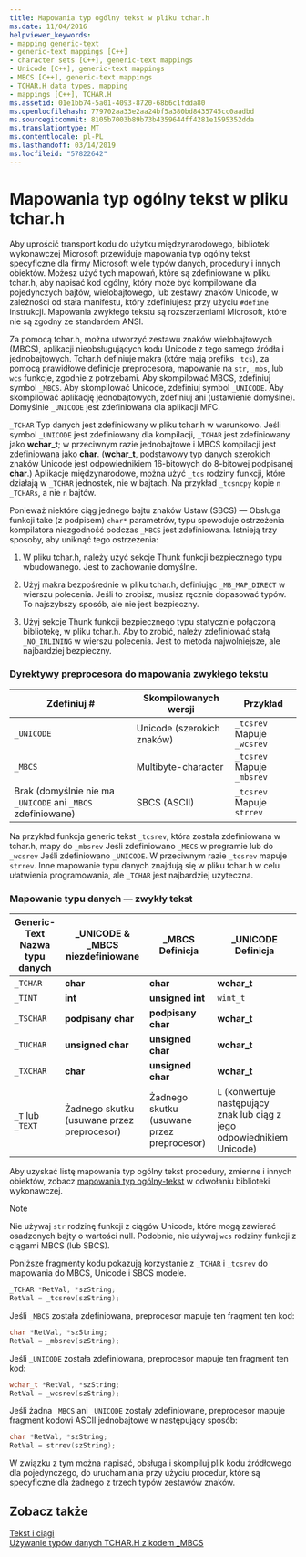 ```yaml
---
title: Mapowania typ ogólny tekst w pliku tchar.h
ms.date: 11/04/2016
helpviewer_keywords:
- mapping generic-text
- generic-text mappings [C++]
- character sets [C++], generic-text mappings
- Unicode [C++], generic-text mappings
- MBCS [C++], generic-text mappings
- TCHAR.H data types, mapping
- mappings [C++], TCHAR.H
ms.assetid: 01e1bb74-5a01-4093-8720-68b6c1fdda80
ms.openlocfilehash: 779702aa33e2aa24bf5a380bd8435745cc0aadbd
ms.sourcegitcommit: 8105b7003b89b73b4359644ff4281e1595352dda
ms.translationtype: MT
ms.contentlocale: pl-PL
ms.lasthandoff: 03/14/2019
ms.locfileid: "57822642"
---
```

# <a name="generic-text-mappings-in-tcharh"></a>Mapowania typ ogólny tekst w pliku tchar.h

Aby uprościć transport kodu do użytku międzynarodowego, biblioteki wykonawczej Microsoft przewiduje mapowania typ ogólny tekst specyficzne dla firmy Microsoft wiele typów danych, procedury i innych obiektów. Możesz użyć tych mapowań, które są zdefiniowane w pliku tchar.h, aby napisać kod ogólny, który może być kompilowane dla pojedynczych bajtów, wielobajtowego, lub zestawy znaków Unicode, w zależności od stała manifestu, który zdefiniujesz przy użyciu `#define` instrukcji. Mapowania zwykłego tekstu są rozszerzeniami Microsoft, które nie są zgodny ze standardem ANSI.

Za pomocą tchar.h, można utworzyć zestawu znaków wielobajtowych (MBCS), aplikacji nieobsługujących kodu Unicode z tego samego źródła i jednobajtowych. Tchar.h definiuje makra (które mają prefiks `_tcs`), za pomocą prawidłowe definicje preprocesora, mapowanie na `str`, `_mbs`, lub `wcs` funkcje, zgodnie z potrzebami. Aby skompilować MBCS, zdefiniuj symbol `_MBCS`. Aby skompilować Unicode, zdefiniuj symbol `_UNICODE`. Aby skompilować aplikację jednobajtowych, zdefiniuj ani (ustawienie domyślne). Domyślnie `_UNICODE` jest zdefiniowana dla aplikacji MFC.

`_TCHAR` Typ danych jest zdefiniowany w pliku tchar.h w warunkowo. Jeśli symbol `_UNICODE` jest zdefiniowany dla kompilacji, `_TCHAR` jest zdefiniowany jako **wchar_t**; w przeciwnym razie jednobajtowe i MBCS kompilacji jest zdefiniowana jako **char**. (**wchar_t**, podstawowy typ danych szerokich znaków Unicode jest odpowiednikiem 16-bitowych do 8-bitowej podpisanej **char**.) Aplikacje międzynarodowe, można użyć `_tcs` rodziny funkcji, które działają w `_TCHAR` jednostek, nie w bajtach. Na przykład `_tcsncpy` kopie `n` `_TCHARs`, a nie `n` bajtów.

Ponieważ niektóre ciąg jednego bajtu znaków Ustaw (SBCS) — Obsługa funkcji take (z podpisem) `char*` parametrów, typu spowoduje ostrzeżenia kompilatora niezgodność podczas `_MBCS` jest zdefiniowana. Istnieją trzy sposoby, aby uniknąć tego ostrzeżenia:

1. W pliku tchar.h, należy użyć sekcje Thunk funkcji bezpiecznego typu wbudowanego. Jest to zachowanie domyślne.

1. Użyj makra bezpośrednie w pliku tchar.h, definiując `_MB_MAP_DIRECT` w wierszu polecenia. Jeśli to zrobisz, musisz ręcznie dopasować typów. To najszybszy sposób, ale nie jest bezpieczny.

1. Użyj sekcje Thunk funkcji bezpiecznego typu statycznie połączoną bibliotekę, w pliku tchar.h. Aby to zrobić, należy zdefiniować stałą `_NO_INLINING` w wierszu polecenia. Jest to metoda najwolniejsze, ale najbardziej bezpieczny.

### <a name="preprocessor-directives-for-generic-text-mappings"></a>Dyrektywy preprocesora do mapowania zwykłego tekstu

|Zdefiniuj #|Skompilowanych wersji|Przykład|
|---------------|----------------------|-------------|
|`_UNICODE`|Unicode (szerokich znaków)|`_tcsrev` Mapuje `_wcsrev`|
|`_MBCS`|Multibyte-character|`_tcsrev` Mapuje `_mbsrev`|
|Brak (domyślnie nie ma `_UNICODE` ani `_MBCS` zdefiniowane)|SBCS (ASCII)|`_tcsrev` Mapuje `strrev`|

Na przykład funkcja generic tekst `_tcsrev`, która została zdefiniowana w tchar.h, mapy do `_mbsrev` Jeśli zdefiniowano `_MBCS` w programie lub do `_wcsrev` Jeśli zdefiniowano `_UNICODE`. W przeciwnym razie `_tcsrev` mapuje `strrev`. Inne mapowanie typu danych znajdują się w pliku tchar.h w celu ułatwienia programowania, ale `_TCHAR` jest najbardziej użyteczna.

### <a name="generic-text-data-type-mappings"></a>Mapowanie typu danych — zwykły tekst

|Generic-Text<br /> Nazwa typu danych|_UNICODE &AMP;<br /> _MBCS niezdefiniowane|_MBCS<br /> Definicja|_UNICODE<br /> Definicja|
|--------------------------------------|----------------------------------------|------------------------|---------------------------|
|`_TCHAR`|**char**|**char**|**wchar_t**|
|`_TINT`|**int**|**unsigned int**|`wint_t`|
|`_TSCHAR`|**podpisany char**|**podpisany char**|**wchar_t**|
|`_TUCHAR`|**unsigned char**|**unsigned char**|**wchar_t**|
|`_TXCHAR`|**char**|**unsigned char**|**wchar_t**|
|`_T` lub `_TEXT`|Żadnego skutku (usuwane przez preprocesor)|Żadnego skutku (usuwane przez preprocesor)|`L` (konwertuje następujący znak lub ciąg z jego odpowiednikiem Unicode)|

Aby uzyskać listę mapowania typ ogólny tekst procedury, zmienne i innych obiektów, zobacz [mapowania typ ogólny-tekst](../c-runtime-library/generic-text-mappings.md) w odwołaniu biblioteki wykonawczej.

> [!NOTE]
>  Nie używaj `str` rodzinę funkcji z ciągów Unicode, które mogą zawierać osadzonych bajty o wartości null. Podobnie, nie używaj `wcs` rodziny funkcji z ciągami MBCS (lub SBCS).

Poniższe fragmenty kodu pokazują korzystanie z `_TCHAR` i `_tcsrev` do mapowania do MBCS, Unicode i SBCS modele.

```cpp
_TCHAR *RetVal, *szString;
RetVal = _tcsrev(szString);
```

Jeśli `_MBCS` została zdefiniowana, preprocesor mapuje ten fragment ten kod:

```cpp
char *RetVal, *szString;
RetVal = _mbsrev(szString);
```

Jeśli `_UNICODE` została zdefiniowana, preprocesor mapuje ten fragment ten kod:

```cpp
wchar_t *RetVal, *szString;
RetVal = _wcsrev(szString);
```

Jeśli żadna `_MBCS` ani `_UNICODE` zostały zdefiniowane, preprocesor mapuje fragment kodowi ASCII jednobajtowe w następujący sposób:

```cpp
char *RetVal, *szString;
RetVal = strrev(szString);
```

W związku z tym można napisać, obsługa i skompiluj plik kodu źródłowego dla pojedynczego, do uruchamiania przy użyciu procedur, które są specyficzne dla żadnego z trzech typów zestawów znaków.

## <a name="see-also"></a>Zobacz także

[Tekst i ciągi](../text/text-and-strings-in-visual-cpp.md)<br/>
[Używanie typów danych TCHAR.H z kodem _MBCS](../text/using-tchar-h-data-types-with-mbcs-code.md)
